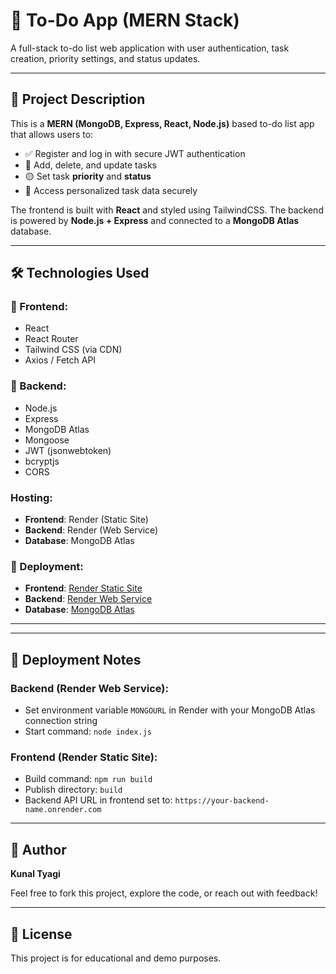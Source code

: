 # 📝 To-Do App (MERN Stack)

A full-stack to-do list web application with user authentication, task creation, priority settings, and status updates.

---

## 🚀 Project Description

This is a **MERN (MongoDB, Express, React, Node.js)** based to-do list app that allows users to:

- ✅ Register and log in with secure JWT authentication
- 📝 Add, delete, and update tasks
- 🟡 Set task **priority** and **status**
- 🔐 Access personalized task data securely

The frontend is built with **React** and styled using TailwindCSS. The backend is powered by **Node.js + Express** and connected to a **MongoDB Atlas** database.

---

## 🛠️ Technologies Used

### 🔹 Frontend:
- React
- React Router
- Tailwind CSS (via CDN)
- Axios / Fetch API

### 🔹 Backend:
- Node.js
- Express
- MongoDB Atlas
- Mongoose
- JWT (jsonwebtoken)
- bcryptjs
- CORS

### Hosting:
- **Frontend**: Render (Static Site)
- **Backend**: Render (Web Service)
- **Database**: MongoDB Atlas


### 🔹 Deployment:
- **Frontend**: [Render Static Site](https://todofrontend-mkrr.onrender.com)
- **Backend**: [Render Web Service](https://todobackend-b0nj.onrender.com)
- **Database**: [MongoDB Atlas](mongodb+srv://Kunal:<db_password>@cluster0.gq5eiin.mongodb.net/)

---



---

## 🚀 Deployment Notes

### Backend (Render Web Service):

- Set environment variable `MONGOURL` in Render with your MongoDB Atlas connection string
- Start command: `node index.js`

### Frontend (Render Static Site):

- Build command: `npm run build`
- Publish directory: `build`
- Backend API URL in frontend set to: `https://your-backend-name.onrender.com`

---

## 🙌 Author

**Kunal Tyagi**

Feel free to fork this project, explore the code, or reach out with feedback!

---

## 📄 License

This project is for educational and demo purposes.
